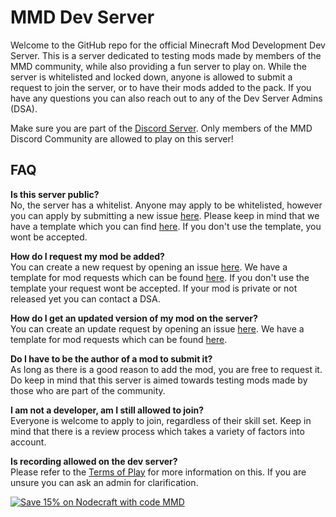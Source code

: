 # MMD Dev Server
Welcome to the GitHub repo for the official Minecraft Mod Development Dev Server. This is a server dedicated to testing mods made by members of the MMD community, while also providing a fun server to play on. While the server is whitelisted and locked down, anyone is allowed to submit a request to join the server, or to have their mods added to the pack. If you have any questions you can also reach out to any of the Dev Server Admins (DSA). 

Make sure you are part of the [Discord Server](http://discord.mcmoddev.com/). Only members of the MMD Discord Community are allowed to play on this server!

## FAQ
**Is this server public?**    
No, the server has a whitelist. Anyone may apply to be whitelisted, however you can apply by submitting a new issue [here](https://github.com/MinecraftModDevelopment/MMD-Dev-Server/issues). Please keep in mind that we have a template which you can find [here](https://github.com/MinecraftModDevelopment/MMD-Dev-Server/blob/master/WHITELIST.md). If you don't use the template, you wont be accepted. 

**How do I request my mod be added?**    
You can create a new request by opening an issue [here](https://github.com/MinecraftModDevelopment/MMD-Dev-Server/issues). We have a template for mod requests which can be found [here](https://github.com/MinecraftModDevelopment/MMD-Dev-Server/blob/master/MOD_REQUEST.md). If you don't use the template your request wont be accepted. If your mod is private or not released yet you can contact a DSA. 

**How do I get an updated version of my mod on the server?**    
You can create an update request by opening an issue [here](https://github.com/MinecraftModDevelopment/MMD-Dev-Server/issues). We have a template for mod requests which can be found [here](https://github.com/MinecraftModDevelopment/MMD-Dev-Server/blob/master/UPDATE.md).

**Do I have to be the author of a mod to submit it?**     
As long as there is a good reason to add the mod, you are free to request it. Do keep in mind that this server is aimed towards testing mods made by those who are part of the community. 

**I am not a developer, am I still allowed to join?**    
Everyone is welcome to apply to join, regardless of their skill set. Keep in mind that there is a review process which takes a variety of factors into account. 

**Is recording allowed on the dev server?**    
Please refer to the [Terms of Play](https://github.com/MinecraftModDevelopment/MMD-Dev-Server/blob/master/TERMS.md) for more information on this. If you are unsure you can ask an admin for clarification.

[![Save 15% on Nodecraft with code MMD](http://mcmoddev.com/img/nodecraft.jpg)](https://nodecraft.com/?utm_source=MMD&utm_medium=mcmoddev.com)
